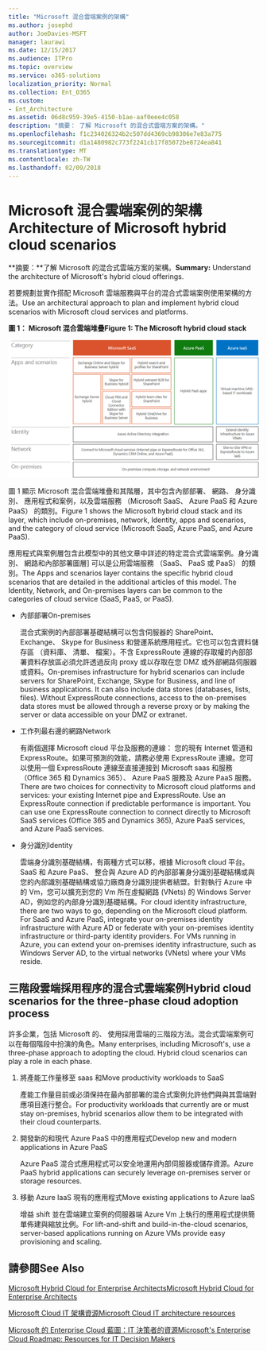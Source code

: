 ```yaml
---
title: "Microsoft 混合雲端案例的架構"
ms.author: josephd
author: JoeDavies-MSFT
manager: laurawi
ms.date: 12/15/2017
ms.audience: ITPro
ms.topic: overview
ms.service: o365-solutions
localization_priority: Normal
ms.collection: Ent_O365
ms.custom:
- Ent_Architecture
ms.assetid: 06d8c959-39e5-4150-b1ae-aaf0eee4c058
description: "摘要： 了解 Microsoft 的混合式雲端方案的架構。"
ms.openlocfilehash: f1c234026324b2c507dd4369cb98306e7e83a775
ms.sourcegitcommit: d1a1480982c773f2241cb17f85072be8724ea841
ms.translationtype: MT
ms.contentlocale: zh-TW
ms.lasthandoff: 02/09/2018
---
```

# <a name="architecture-of-microsoft-hybrid-cloud-scenarios"></a><span data-ttu-id="3d92b-103">Microsoft 混合雲端案例的架構</span><span class="sxs-lookup"><span data-stu-id="3d92b-103">Architecture of Microsoft hybrid cloud scenarios</span></span>

 <span data-ttu-id="3d92b-104">**摘要：**了解 Microsoft 的混合式雲端方案的架構。</span><span class="sxs-lookup"><span data-stu-id="3d92b-104">**Summary:** Understand the architecture of Microsoft's hybrid cloud offerings.</span></span>
  
<span data-ttu-id="3d92b-105">若要規劃並實作搭配 Microsoft 雲端服務與平台的混合式雲端案例使用架構的方法。</span><span class="sxs-lookup"><span data-stu-id="3d92b-105">Use an architectural approach to plan and implement hybrid cloud scenarios with Microsoft cloud services and platforms.</span></span>
  
<span data-ttu-id="3d92b-106">**圖 1： Microsoft 混合雲端堆疊**</span><span class="sxs-lookup"><span data-stu-id="3d92b-106">**Figure 1: The Microsoft hybrid cloud stack**</span></span>

![Microsoft 混合式雲端堆疊](images/Hybrid_Poster/Hybrid_Cloud_Stack.png)
  
<span data-ttu-id="3d92b-108">圖 1 顯示 Microsoft 混合雲端堆疊和其階層，其中包含內部部署、 網路、 身分識別、 應用程式和案例，以及雲端服務 （Microsoft SaaS、 Azure PaaS 和 Azure PaaS） 的類別。</span><span class="sxs-lookup"><span data-stu-id="3d92b-108">Figure 1 shows the Microsoft hybrid cloud stack and its layer, which include on-premises, network, Identity, apps and scenarios, and the category of cloud service (Microsoft SaaS, Azure PaaS, and Azure PaaS).</span></span>
  
<span data-ttu-id="3d92b-p101">應用程式與案例層包含此模型中的其他文章中詳述的特定混合式雲端案例。身分識別、 網路和內部部署圖層] 可以是公用雲端服務 （SaaS、 PaaS 或 PaaS） 的類別。</span><span class="sxs-lookup"><span data-stu-id="3d92b-p101">The Apps and scenarios layer contains the specific hybrid cloud scenarios that are detailed in the additional articles of this model. The Identity, Network, and On-premises layers can be common to the categories of cloud service (SaaS, PaaS, or PaaS).</span></span>
  
- <span data-ttu-id="3d92b-111">內部部署</span><span class="sxs-lookup"><span data-stu-id="3d92b-111">On-premises</span></span>
    
    <span data-ttu-id="3d92b-p102">混合式案例的內部部署基礎結構可以包含伺服器的 SharePoint、 Exchange、 Skype for Business 和營運系統應用程式。它也可以包含資料儲存區 （資料庫、 清單、 檔案）。不含 ExpressRoute 連線的存取權的內部部署資料存放區必須允許透過反向 proxy 或以存取在您 DMZ 或外部網路伺服器或資料。</span><span class="sxs-lookup"><span data-stu-id="3d92b-p102">On-premises infrastructure for hybrid scenarios can include servers for SharePoint, Exchange, Skype for Business, and line of business applications. It can also include data stores (databases, lists, files). Without ExpressRoute connections, access to the on-premises data stores must be allowed through a reverse proxy or by making the server or data accessible on your DMZ or extranet.</span></span>
    
- <span data-ttu-id="3d92b-115">工作列最右邊的網路</span><span class="sxs-lookup"><span data-stu-id="3d92b-115">Network</span></span>
    
    <span data-ttu-id="3d92b-p103">有兩個選擇 Microsoft cloud 平台及服務的連線： 您的現有 Internet 管道和 ExpressRoute。如果可預測的效能，請務必使用 ExpressRoute 連線。您可以使用一個 ExpressRoute 連線至直接連接到 Microsoft saas 和服務 （Office 365 和 Dynamics 365）、 Azure PaaS 服務及 Azure PaaS 服務。</span><span class="sxs-lookup"><span data-stu-id="3d92b-p103">There are two choices for connectivity to Microsoft cloud platforms and services: your existing Internet pipe and ExpressRoute. Use an ExpressRoute connection if predictable performance is important. You can use one ExpressRoute connection to connect directly to Microsoft SaaS services (Office 365 and Dynamics 365), Azure PaaS services, and Azure PaaS services.</span></span>
    
- <span data-ttu-id="3d92b-119">身分識別</span><span class="sxs-lookup"><span data-stu-id="3d92b-119">Identity</span></span>
    
    <span data-ttu-id="3d92b-p104">雲端身分識別基礎結構，有兩種方式可以移，根據 Microsoft cloud 平台。SaaS 和 Azure PaaS、 整合與 Azure AD 的內部部署身分識別基礎結構或與您的內部識別基礎結構或協力廠商身分識別提供者結盟。針對執行 Azure 中的 Vm，您可以擴充到您的 Vm 所在虛擬網路 (VNets) 的 Windows Server AD，例如您的內部身分識別基礎結構。</span><span class="sxs-lookup"><span data-stu-id="3d92b-p104">For cloud identity infrastructure, there are two ways to go, depending on the Microsoft cloud platform. For SaaS and Azure PaaS, integrate your on-premises identity infrastructure with Azure AD or federate with your on-premises identity infrastructure or third-party identity providers. For VMs running in Azure, you can extend your on-premises identity infrastructure, such as Windows Server AD, to the virtual networks (VNets) where your VMs reside.</span></span>
    
## <a name="hybrid-cloud-scenarios-for-the-three-phase-cloud-adoption-process"></a><span data-ttu-id="3d92b-123">三階段雲端採用程序的混合式雲端案例</span><span class="sxs-lookup"><span data-stu-id="3d92b-123">Hybrid cloud scenarios for the three-phase cloud adoption process</span></span>

<span data-ttu-id="3d92b-p105">許多企業，包括 Microsoft 的、 使用採用雲端的三階段方法。混合式雲端案例可以在每個階段中扮演的角色。</span><span class="sxs-lookup"><span data-stu-id="3d92b-p105">Many enterprises, including Microsoft's, use a three-phase approach to adopting the cloud. Hybrid cloud scenarios can play a role in each phase.</span></span>
  
1. <span data-ttu-id="3d92b-126">將產能工作量移至 saas 和</span><span class="sxs-lookup"><span data-stu-id="3d92b-126">Move productivity workloads to SaaS</span></span>
    
    <span data-ttu-id="3d92b-127">產能工作量目前或必須保持在最內部部署的混合式案例允許他們與與其雲端對應項目進行整合。</span><span class="sxs-lookup"><span data-stu-id="3d92b-127">For productivity workloads that currently are or must stay on-premises, hybrid scenarios allow them to be integrated with their cloud counterparts.</span></span>
    
2. <span data-ttu-id="3d92b-128">開發新的和現代 Azure PaaS 中的應用程式</span><span class="sxs-lookup"><span data-stu-id="3d92b-128">Develop new and modern applications in Azure PaaS</span></span>
    
    <span data-ttu-id="3d92b-129">Azure PaaS 混合式應用程式可以安全地運用內部伺服器或儲存資源。</span><span class="sxs-lookup"><span data-stu-id="3d92b-129">Azure PaaS hybrid applications can securely leverage on-premises server or storage resources.</span></span>
    
3. <span data-ttu-id="3d92b-130">移動 Azure IaaS 現有的應用程式</span><span class="sxs-lookup"><span data-stu-id="3d92b-130">Move existing applications to Azure IaaS</span></span>
    
    <span data-ttu-id="3d92b-131">增益 shift 並在雲端建立案例的伺服器端 Azure Vm 上執行的應用程式提供簡單佈建與縮放比例。</span><span class="sxs-lookup"><span data-stu-id="3d92b-131">For lift-and-shift and build-in-the-cloud scenarios, server-based applications running on Azure VMs provide easy provisioning and scaling.</span></span>
    
## <a name="see-also"></a><span data-ttu-id="3d92b-132">請參閱</span><span class="sxs-lookup"><span data-stu-id="3d92b-132">See Also</span></span>

[<span data-ttu-id="3d92b-133">Microsoft Hybrid Cloud for Enterprise Architects</span><span class="sxs-lookup"><span data-stu-id="3d92b-133">Microsoft Hybrid Cloud for Enterprise Architects</span></span>](microsoft-hybrid-cloud-for-enterprise-architects.md)
  
[<span data-ttu-id="3d92b-134">Microsoft Cloud IT 架構資源</span><span class="sxs-lookup"><span data-stu-id="3d92b-134">Microsoft Cloud IT architecture resources</span></span>](microsoft-cloud-it-architecture-resources.md)

[<span data-ttu-id="3d92b-135">Microsoft 的 Enterprise Cloud 藍圖：IT 決策者的資源</span><span class="sxs-lookup"><span data-stu-id="3d92b-135">Microsoft's Enterprise Cloud Roadmap: Resources for IT Decision Makers</span></span>](https://sway.com/FJ2xsyWtkJc2taRD)



